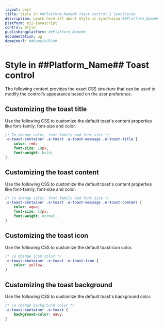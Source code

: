 ```yaml
---
layout: post
title: Style in ##Platform_Name## Toast control | Syncfusion
description: Learn here all about Style in Syncfusion ##Platform_Name## Toast control of Syncfusion Essential JS 2 and more.
platform: ej2-javascript
control: Style 
publishingplatform: ##Platform_Name##
documentation: ug
domainurl: ##DomainURL##
---
```


# Style in ##Platform_Name## Toast control

The following content provides the exact CSS structure that can be used to modify the control's appearance based on the user preference.

## Customizing the toast title

Use the following CSS to customize the default toast's content properties like font-family, font-size and color.

```css
/* To change color, font family and font size */
.e-toast-container .e-toast .e-toast-message .e-toast-title {
    color: red;
    font-size: 18px;
    font-weight: bold;
}
```

## Customizing the toast content

Use the following CSS to customize the default toast's content properties like font-family, font-size and color.

```css
/* To change color, font family and font size */
.e-toast-container .e-toast .e-toast-message .e-toast-content {
    color: aqua;
    font-size: 13px;
    font-weight: normal;
}
```

## Customizing the toast icon

Use the following CSS to customize the default toast icon color.

```css
/* To change icon color */
.e-toast-container .e-toast .e-toast-icon {
    color: yellow;
}
```

## Customizing the toast background

Use the following CSS to customize the default toast's background color.

```css
/* To change background color */
.e-toast-container .e-toast {
    background-color: navy;
}
```